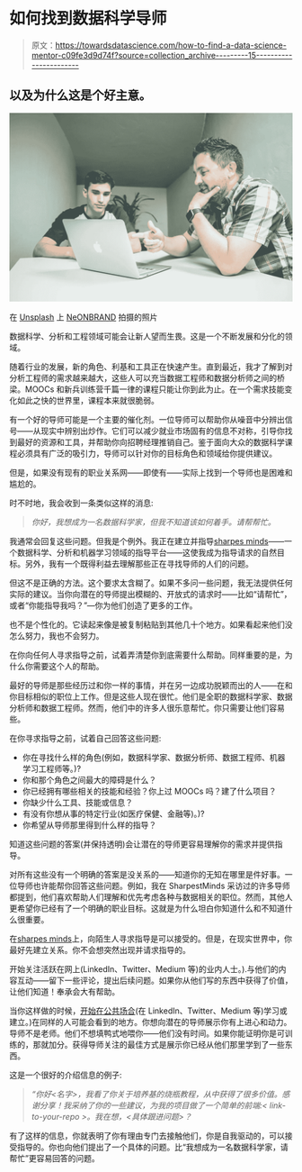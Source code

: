 # 如何找到数据科学导师

> 原文：<https://towardsdatascience.com/how-to-find-a-data-science-mentor-c09fe3d9d74f?source=collection_archive---------15----------------------->

## 以及为什么这是个好主意。

![](img/5e83a6090456fd69a82814c0549415a6.png)

在 [Unsplash](https://unsplash.com/s/photos/mentor?utm_source=unsplash&utm_medium=referral&utm_content=creditCopyText) 上 [NeONBRAND](https://unsplash.com/@neonbrand?utm_source=unsplash&utm_medium=referral&utm_content=creditCopyText) 拍摄的照片

数据科学、分析和工程领域可能会让新人望而生畏。这是一个不断发展和分化的领域。

随着行业的发展，新的角色、利基和工具正在快速产生。直到最近，我才了解到对分析工程师的需求越来越大，这些人可以充当数据工程师和数据分析师之间的桥梁。MOOCs 和新兵训练营千篇一律的课程只能让你到此为止。在一个需求技能变化如此之快的世界里，课程本来就很脆弱。

有一个好的导师可能是一个主要的催化剂。一位导师可以帮助你从噪音中分辨出信号——从现实中辨别出炒作。它们可以减少就业市场固有的信息不对称，引导你找到最好的资源和工具，并帮助你向招聘经理推销自己。鉴于面向大众的数据科学课程必须具有广泛的吸引力，导师可以针对你的目标角色和领域给你提供建议。

但是，如果没有现有的职业关系网——即使有——实际上找到一个导师也是困难和尴尬的。

时不时地，我会收到一条类似这样的消息:

> *你好，我想成为一名数据科学家，但我不知道该如何着手。请帮帮忙。*

我通常会回复这些问题。但我是个例外。我正在建立并指导[sharpes minds](https://www.sharpestminds.com)——一个数据科学、分析和机器学习领域的指导平台——这使我成为指导请求的自然目标。另外，我有一个既得利益去理解那些正在寻找导师的人们的问题。

但这不是正确的方法。这个要求太含糊了。如果不多问一些问题，我无法提供任何实际的建议。当你向潜在的导师提出模糊的、开放式的请求时——比如“请帮忙”，或者“你能指导我吗？”—你为他们创造了更多的工作。

也不是个性化的。它读起来像是被复制粘贴到其他几十个地方。如果看起来他们没怎么努力，我也不会努力。

在你向任何人寻求指导之前，试着弄清楚你到底需要什么帮助。同样重要的是，为什么你需要这个人的帮助。

最好的导师是那些经历过和你一样的事情，并在另一边成功脱颖而出的人——在和你目标相似的职位上工作。但是这些人现在很忙。他们是全职的数据科学家、数据分析师和数据工程师。然而，他们中的许多人很乐意帮忙。你只需要让他们容易些。

在你寻求指导之前，试着自己回答这些问题:

*   你在寻找什么样的角色(例如，数据科学家、数据分析师、数据工程师、机器学习工程师等。)?
*   你和那个角色之间最大的障碍是什么？
*   你已经拥有哪些相关的技能和经验？你上过 MOOCs 吗？建了什么项目？
*   你缺少什么工具、技能或信息？
*   有没有你想从事的特定行业(如医疗保健、金融等)。)?
*   你希望从导师那里得到什么样的指导？

知道这些问题的答案(并保持透明)会让潜在的导师更容易理解你的需求并提供指导。

对所有这些没有一个明确的答案是没关系的——知道你的无知在哪里是件好事。一位导师也许能帮你回答这些问题。例如，我在 SharpestMinds 采访过的许多导师都提到，他们喜欢帮助人们理解和优先考虑各种与数据相关的职位。然而，其他人更希望你已经有了一个明确的职业目标。这就是为什么坦白你知道什么和不知道什么很重要。

在[sharpes minds](https://sharpestminds.com)上，向陌生人寻求指导是可以接受的。但是，在现实世界中，你最好先建立关系。你不会想突然出现并请求指导的。

开始关注活跃在网上(LinkedIn、Twitter、Medium 等)的业内人士。).与他们的内容互动——留下一些评论，提出后续问题。如果你从他们写的东西中获得了价值，让他们知道！奉承会大有帮助。

当你这样做的时候，[开始在公共场合](https://www.linkedin.com/posts/aleruperti_100daysofcode-keepcoding-datascience-activity-6787382913257230336-siBy/)(在 LinkedIn、Twitter、Medium 等)学习或建立。)在同样的人可能会看到的地方。你想向潜在的导师展示你有上进心和动力。导师不是老师。他们不想填鸭式地喂你——他们没有时间。如果你能证明你是可训练的，那就加分。获得导师关注的最佳方式是展示你已经从他们那里学到了一些东西。

这是一个很好的介绍信息的例子:

> *“你好<名字>，我看了你关于培养基的烧瓶教程，从中获得了很多价值。感谢分享！我采纳了你的一些建议，为我的项目做了一个简单的前端:< link-to-your-repo >。我在想，<具体跟进问题>？*

有了这样的信息，你就表明了你有理由专门去接触他们，你是自我驱动的，可以接受指导的。你也向他们提出了一个具体的问题。比“我想成为一名数据科学家，请帮忙”更容易回答的问题。